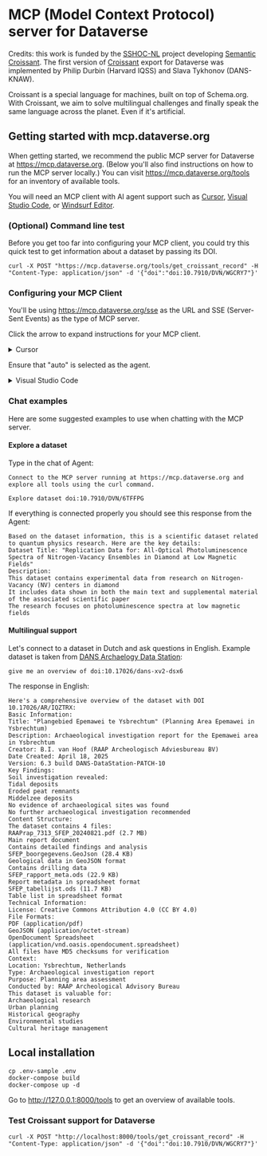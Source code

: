 # MCP (Model Context Protocol) server for Dataverse

Credits: this work is funded by the [SSHOC-NL](https://sshoc.nl) project developing [Semantic Croissant](https://docs.google.com/document/d/1fi9Lb6x5Wm0L9CZftqjSGElV_ifcSW_IT-H8ZlpbrtQ/edit?tab=t.0). The first version of [Croissant](https://docs.mlcommons.org/croissant/docs/croissant-spec.html) export for Dataverse was implemented by Philip Durbin (Harvard IQSS) and Slava Tykhonov (DANS-KNAW).

Croissant is a special language for machines, built on top of Schema.org. With Croissant, we aim to solve multilingual challenges and finally speak the same language across the planet.
Even if it's artificial.

## Getting started with mcp.dataverse.org

When getting started, we recommend the public MCP server for Dataverse at <https://mcp.dataverse.org>. (Below you'll also find instructions on how to run the MCP server locally.) You can visit https://mcp.dataverse.org/tools for an inventory of available tools.

You will need an MCP client with AI agent support such as [Cursor](https://www.cursor.com), [Visual Studio Code](https://code.visualstudio.com), or [Windsurf Editor](https://windsurf.com).

### (Optional) Command line test

Before you get too far into configuring your MCP client, you could try this quick test to get information about a dataset by passing its DOI.

```
curl -X POST "https://mcp.dataverse.org/tools/get_croissant_record" -H "Content-Type: application/json" -d '{"doi":"doi:10.7910/DVN/WGCRY7"}'
```

### Configuring your MCP Client

You'll be using https://mcp.dataverse.org/sse as the URL and SSE (Server-Sent Events) as the type of MCP server.

Click the arrow to expand instructions for your MCP client.

<details><summary>Cursor</summary>

Create a configuration file for Cursor at [~/.cursor/mcp.json](https://docs.cursor.com/context/model-context-protocol):

```
{
  "mcpServers": {
    "Croissant": {
      "url": "https://mcp.dataverse.org/sse",
      "headers": {
        "Content-Type": "application/json"
      }
    }
  }
}
```
</details>

Ensure that "auto" is selected as the agent.

<details><summary>Visual Studio Code</summary>

To register the MCP server in Visual Studio Code ([official docs](https://code.visualstudio.com/docs/copilot/chat/mcp-servers)), open settings and search for "mcp". Click the link "edit in settings.json" under "Model Context Protocol server configurations" and paste the "mcp-dataverse" object below, which is shown in a simplified version of that configuration file.

```
{
...
  "mcp": {
    "servers": {
      "mcp-dataverse": {
        "type": "sse",
        "url": "https://mcp.dataverse.org/sse"
      }
    }
  }
...
}
```

Next, click "view", then "open chat". Choose "Agent" in the dropdown that offers "Ask", "Edit", and "Agent".

Your new MCP server should be configured for use but you can check if it are enabled by clicking the "select tools" icon (just below the chat input area) and scrolling down (here you can also try the "add more tools" button).
</details>

### Chat examples

Here are some suggested examples to use when chatting with the MCP server.

#### Explore a dataset

Type in the chat of Agent:
```
Connect to the MCP server running at https://mcp.dataverse.org and explore all tools using the curl command.

Explore dataset doi:10.7910/DVN/6TFFPG
```
If everything is connected properly you should see this response from the Agent:
```
Based on the dataset information, this is a scientific dataset related to quantum physics research. Here are the key details:
Dataset Title: "Replication Data for: All-Optical Photoluminescence Spectra of Nitrogen-Vacancy Ensembles in Diamond at Low Magnetic Fields"
Description:
This dataset contains experimental data from research on Nitrogen-Vacancy (NV) centers in diamond
It includes data shown in both the main text and supplemental material of the associated scientific paper
The research focuses on photoluminescence spectra at low magnetic fields
```

#### Multilingual support

Let's connect to a dataset in Dutch and ask questions in English. Example dataset is taken from [DANS Archaelogy Data Station](https://archaeology.datastations.nl/dataset.xhtml?persistentId=doi:10.17026/AR/IQZTRX):
```
give me an overview of doi:10.17026/dans-xv2-dsx6
```
The response in English:
```
Here's a comprehensive overview of the dataset with DOI 10.17026/AR/IQZTRX:
Basic Information:
Title: "Plangebied Epemawei te Ysbrechtum" (Planning Area Epemawei in Ysbrechtum)
Description: Archaeological investigation report for the Epemawei area in Ysbrechtum
Creator: B.I. van Hoof (RAAP Archeologisch Adviesbureau BV)
Date Created: April 18, 2025
Version: 6.3 build DANS-DataStation-PATCH-10
Key Findings:
Soil investigation revealed:
Tidal deposits
Eroded peat remnants
Middelzee deposits
No evidence of archaeological sites was found
No further archaeological investigation recommended
Content Structure:
The dataset contains 4 files:
RAAPrap_7313_SFEP_20240821.pdf (2.7 MB)
Main report document
Contains detailed findings and analysis
SFEP_boorgegevens.GeoJson (28.4 KB)
Geological data in GeoJSON format
Contains drilling data
SFEP_rapport_meta.ods (22.9 KB)
Report metadata in spreadsheet format
SFEP_tabellijst.ods (11.7 KB)
Table list in spreadsheet format
Technical Information:
License: Creative Commons Attribution 4.0 (CC BY 4.0)
File Formats:
PDF (application/pdf)
GeoJSON (application/octet-stream)
OpenDocument Spreadsheet (application/vnd.oasis.opendocument.spreadsheet)
All files have MD5 checksums for verification
Context:
Location: Ysbrechtum, Netherlands
Type: Archaeological investigation report
Purpose: Planning area assessment
Conducted by: RAAP Archeological Advisory Bureau
This dataset is valuable for:
Archaeological research
Urban planning
Historical geography
Environmental studies
Cultural heritage management
```

## Local installation

```
cp .env-sample .env
docker-compose build
docker-compose up -d
```

Go to http://127.0.0.1:8000/tools to get an overview of available tools.

### Test Croissant support for Dataverse
```
curl -X POST "http://localhost:8000/tools/get_croissant_record" -H "Content-Type: application/json" -d '{"doi":"doi:10.7910/DVN/WGCRY7"}'
```